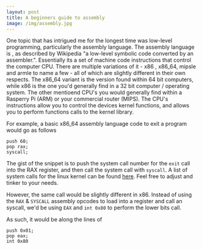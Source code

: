 ```yaml
---
layout: post
title: A beginners guide to assembly
image: /img/assembly.jpg
---
```


One topic that has intrigued me for the longest time was low-level programming, particularly the assembly language. The assembly language is , as described by Wikipedia "a low-level symbolic code converted by an assembler.". Essentially its a set of machine code instructions that control the computer CPU. There are multiple variations of it - x86 , x86_64, mipsle and armle to name a few - all of which are slightly different in their own respects. The x86_64 variant is the version found within 64 bit computers, while x86 is the one you'd generally find in a 32 bit computer / operating system. The other mentioend CPU's you would generally find within a Rasperry Pi (ARM) or your commercial router (MIPS). The CPU's instructions allow you to control the devices kernel functions, and allows you to perform functions calls to the kernel library.

For example, a basic x86_64 assembly language code to exit a program would go as follows 

```assembly
push 60;
pop rax;
syscall;
```

The gist of the snippet is to push the system call number for the `exit` call into the RAX register, and then call the system call with `syscall`. A list of system calls for the linux kernel can be found [here](https://syscalls.kernelgrok.com/). Feel free to adjust and tinker to your needs. 

However, the same call would be slightly different in x86. Instead of using the `RAX` & `SYSCALL` assembly opcodes to load into a register and call an syscall, we'd be using `EAX` and `int 0x80` to perform the lower bits call.

As such, it would be along the lines of 

```assembly
push 0x01;
pop eax;
int 0x80
```

